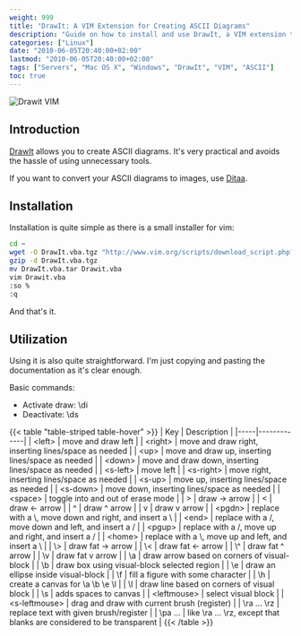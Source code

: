 ```yaml
---
weight: 999
title: "DrawIt: A VIM Extension for Creating ASCII Diagrams"
description: "Guide on how to install and use DrawIt, a VIM extension that allows creating ASCII diagrams directly in the editor."
categories: ["Linux"]
date: "2010-06-05T20:40:00+02:00"
lastmod: "2010-06-05T20:40:00+02:00"
tags: ["Servers", "Mac OS X", "Windows", "DrawIt", "VIM", "ASCII"]
toc: true
---
```


![Drawit VIM](/images/ascii-drawing-in-vim-editor-300x257.avif)

## Introduction

[DrawIt](https://vim.sourceforge.net/scripts/script.php?script_id=40) allows you to create ASCII diagrams. It's very practical and avoids the hassle of using unnecessary tools.

If you want to convert your ASCII diagrams to images, use [Ditaa](https://ditaa.sourceforge.net/).

## Installation

Installation is quite simple as there is a small installer for vim:

```bash
cd ~
wget -O DrawIt.vba.tgz "http://www.vim.org/scripts/download_script.php?src_id=8798"
gzip -d DrawIt.vba.tgz
mv DrawIt.vba.tar Drawit.vba
vim Drawit.vba
:so %
:q
```

And that's it.

## Utilization

Using it is also quite straightforward. I'm just copying and pasting the documentation as it's clear enough.

Basic commands:

- Activate draw: \di
- Deactivate: \ds

{{< table "table-striped table-hover" >}}
| Key | Description |
|-----|-------------|
| \<left\> | move and draw left |
| \<right\> | move and draw right, inserting lines/space as needed |
| \<up\> | move and draw up, inserting lines/space as needed |
| \<down\> | move and draw down, inserting lines/space as needed |
| \<s-left\> | move left |
| \<s-right\> | move right, inserting lines/space as needed |
| \<s-up\> | move up, inserting lines/space as needed |
| \<s-down\> | move down, inserting lines/space as needed |
| \<space\> | toggle into and out of erase mode |
| \> | draw -> arrow |
| \< | draw <- arrow |
| ^ | draw ^ arrow |
| v | draw v arrow |
| \<pgdn\> | replace with a \\, move down and right, and insert a \\ |
| \<end\> | replace with a /, move down and left, and insert a / |
| \<pgup\> | replace with a /, move up and right, and insert a / |
| \<home\> | replace with a \\, move up and left, and insert a \\ |
| \\> | draw fat -> arrow |
| \\< | draw fat <- arrow |
| \\^ | draw fat ^ arrow |
| \\v | draw fat v arrow |
| \\a | draw arrow based on corners of visual-block |
| \\b | draw box using visual-block selected region |
| \\e | draw an ellipse inside visual-block |
| \\f | fill a figure with some character |
| \\h | create a canvas for \\a \\b \\e \\l |
| \\l | draw line based on corners of visual block |
| \\s | adds spaces to canvas |
| \<leftmouse\> | select visual block |
| \<s-leftmouse\> | drag and draw with current brush (register) |
| \\ra ... \\rz | replace text with given brush/register |
| \\pa ... | like \\ra ... \\rz, except that blanks are considered to be transparent |
{{< /table >}}
